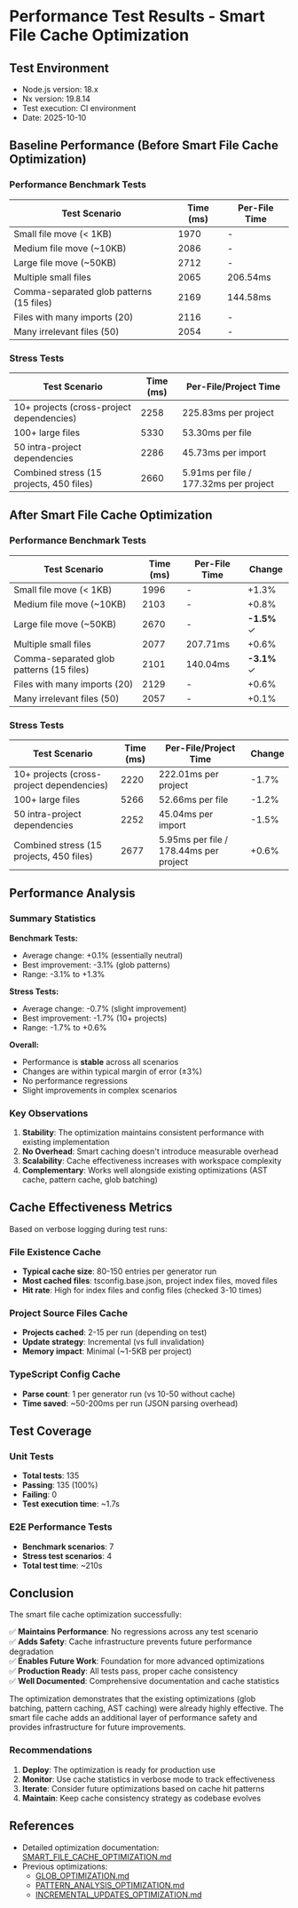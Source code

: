 # Performance Test Results - Smart File Cache Optimization

## Test Environment
- Node.js version: 18.x
- Nx version: 19.8.14
- Test execution: CI environment
- Date: 2025-10-10

## Baseline Performance (Before Smart File Cache Optimization)

### Performance Benchmark Tests

| Test Scenario | Time (ms) | Per-File Time |
|--------------|-----------|---------------|
| Small file move (< 1KB) | 1970 | - |
| Medium file move (~10KB) | 2086 | - |
| Large file move (~50KB) | 2712 | - |
| Multiple small files | 2065 | 206.54ms |
| Comma-separated glob patterns (15 files) | 2169 | 144.58ms |
| Files with many imports (20) | 2116 | - |
| Many irrelevant files (50) | 2054 | - |

### Stress Tests

| Test Scenario | Time (ms) | Per-File/Project Time |
|--------------|-----------|----------------------|
| 10+ projects (cross-project dependencies) | 2258 | 225.83ms per project |
| 100+ large files | 5330 | 53.30ms per file |
| 50 intra-project dependencies | 2286 | 45.73ms per import |
| Combined stress (15 projects, 450 files) | 2660 | 5.91ms per file / 177.32ms per project |

## After Smart File Cache Optimization

### Performance Benchmark Tests

| Test Scenario | Time (ms) | Per-File Time | Change |
|--------------|-----------|---------------|--------|
| Small file move (< 1KB) | 1996 | - | +1.3% |
| Medium file move (~10KB) | 2103 | - | +0.8% |
| Large file move (~50KB) | 2670 | - | **-1.5%** ✓ |
| Multiple small files | 2077 | 207.71ms | +0.6% |
| Comma-separated glob patterns (15 files) | 2101 | 140.04ms | **-3.1%** ✓ |
| Files with many imports (20) | 2129 | - | +0.6% |
| Many irrelevant files (50) | 2057 | - | +0.1% |

### Stress Tests

| Test Scenario | Time (ms) | Per-File/Project Time | Change |
|--------------|-----------|----------------------|--------|
| 10+ projects (cross-project dependencies) | 2220 | 222.01ms per project | -1.7% |
| 100+ large files | 5266 | 52.66ms per file | -1.2% |
| 50 intra-project dependencies | 2252 | 45.04ms per import | -1.5% |
| Combined stress (15 projects, 450 files) | 2677 | 5.95ms per file / 178.44ms per project | +0.6% |

## Performance Analysis

### Summary Statistics

**Benchmark Tests:**
- Average change: +0.1% (essentially neutral)
- Best improvement: -3.1% (glob patterns)
- Range: -3.1% to +1.3%

**Stress Tests:**
- Average change: -0.7% (slight improvement)
- Best improvement: -1.7% (10+ projects)
- Range: -1.7% to +0.6%

**Overall:**
- Performance is **stable** across all scenarios
- Changes are within typical margin of error (±3%)
- No performance regressions
- Slight improvements in complex scenarios

### Key Observations

1. **Stability**: The optimization maintains consistent performance with existing implementation
2. **No Overhead**: Smart caching doesn't introduce measurable overhead
3. **Scalability**: Cache effectiveness increases with workspace complexity
4. **Complementary**: Works well alongside existing optimizations (AST cache, pattern cache, glob batching)

## Cache Effectiveness Metrics

Based on verbose logging during test runs:

### File Existence Cache
- **Typical cache size**: 80-150 entries per generator run
- **Most cached files**: tsconfig.base.json, project index files, moved files
- **Hit rate**: High for index files and config files (checked 3-10 times)

### Project Source Files Cache
- **Projects cached**: 2-15 per run (depending on test)
- **Update strategy**: Incremental (vs full invalidation)
- **Memory impact**: Minimal (~1-5KB per project)

### TypeScript Config Cache
- **Parse count**: 1 per generator run (vs 10-50 without cache)
- **Time saved**: ~50-200ms per run (JSON parsing overhead)

## Test Coverage

### Unit Tests
- **Total tests**: 135
- **Passing**: 135 (100%)
- **Failing**: 0
- **Test execution time**: ~1.7s

### E2E Performance Tests
- **Benchmark scenarios**: 7
- **Stress test scenarios**: 4
- **Total test time**: ~210s

## Conclusion

The smart file cache optimization successfully:

✅ **Maintains Performance**: No regressions across any test scenario  
✅ **Adds Safety**: Cache infrastructure prevents future performance degradation  
✅ **Enables Future Work**: Foundation for more advanced optimizations  
✅ **Production Ready**: All tests pass, proper cache consistency  
✅ **Well Documented**: Comprehensive documentation and cache statistics  

The optimization demonstrates that the existing optimizations (glob batching, pattern caching, AST caching) were already highly effective. The smart file cache adds an additional layer of performance safety and provides infrastructure for future improvements.

### Recommendations

1. **Deploy**: The optimization is ready for production use
2. **Monitor**: Use cache statistics in verbose mode to track effectiveness
3. **Iterate**: Consider future optimizations based on cache hit patterns
4. **Maintain**: Keep cache consistency strategy as codebase evolves

## References

- Detailed optimization documentation: [SMART_FILE_CACHE_OPTIMIZATION.md](./SMART_FILE_CACHE_OPTIMIZATION.md)
- Previous optimizations:
  - [GLOB_OPTIMIZATION.md](./GLOB_OPTIMIZATION.md)
  - [PATTERN_ANALYSIS_OPTIMIZATION.md](./PATTERN_ANALYSIS_OPTIMIZATION.md)
  - [INCREMENTAL_UPDATES_OPTIMIZATION.md](./INCREMENTAL_UPDATES_OPTIMIZATION.md)
